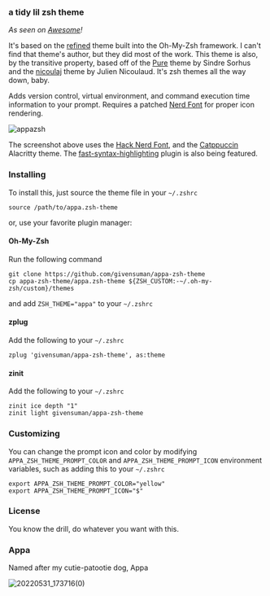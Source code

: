 ### a tidy lil zsh theme

_As seen on [Awesome](https://github.com/unixorn/awesome-zsh-plugins)!_

It's based on the [refined](https://github.com/ohmyzsh/ohmyzsh/blob/master/themes/refined.zsh-theme) theme built into the Oh-My-Zsh framework. I can't find that theme's author, but they did most of the work. This theme is also, by the transitive property, based off of the [Pure](https://github.com/sindresorhus/pure) theme by Sindre Sorhus and the [nicoulaj](https://github.com/ohmyzsh/ohmyzsh/blob/master/themes/nicoulaj.zsh-theme) theme by Julien Nicoulaud. It's zsh themes all the way down, baby.

Adds version control, virtual environment, and command execution time information to your prompt. Requires a patched [Nerd Font](https://github.com/ryanoasis/nerd-fonts) for proper icon rendering.

![appazsh](https://github.com/user-attachments/assets/39861b58-ade3-4cb5-b556-c9af9c5c619d)

The screenshot above uses the [Hack Nerd Font](https://github.com/ryanoasis/nerd-fonts/tree/master/patched-fonts/Hack), and the [Catppuccin](https://github.com/catppuccin/alacritty) Alacritty theme. The [fast-syntax-highlighting](https://github.com/zdharma-continuum/fast-syntax-highlighting) plugin is also being featured.

### Installing

To install this, just source the theme file in your `~/.zshrc`

```shell
source /path/to/appa.zsh-theme
```

or, use your favorite plugin manager:

#### Oh-My-Zsh

Run the following command

```shell
git clone https://github.com/givensuman/appa-zsh-theme
cp appa-zsh-theme/appa.zsh-theme ${ZSH_CUSTOM:-~/.oh-my-zsh/custom}/themes
```

and add `ZSH_THEME="appa"` to your `~/.zshrc`

#### zplug

Add the following to your `~/.zshrc`

```shell
zplug 'givensuman/appa-zsh-theme', as:theme
```

#### zinit

Add the following to your `~/.zshrc`

```shell
zinit ice depth "1"
zinit light givensuman/appa-zsh-theme
```

### Customizing

You can change the prompt icon and color by modifying `APPA_ZSH_THEME_PROMPT_COLOR` and `APPA_ZSH_THEME_PROMPT_ICON` environment variables, such as adding this to your `~/.zshrc`

```shell
export APPA_ZSH_THEME_PROMPT_COLOR="yellow"
export APPA_ZSH_THEME_PROMPT_ICON="$"
```

### License

You know the drill, do whatever you want with this.

### Appa

Named after my cutie-patootie dog, Appa

![20220531_173716(0)](https://github.com/givensuman/appa-zsh-theme/assets/16063606/8c184107-78dd-4c0c-86eb-4dc270601987)
